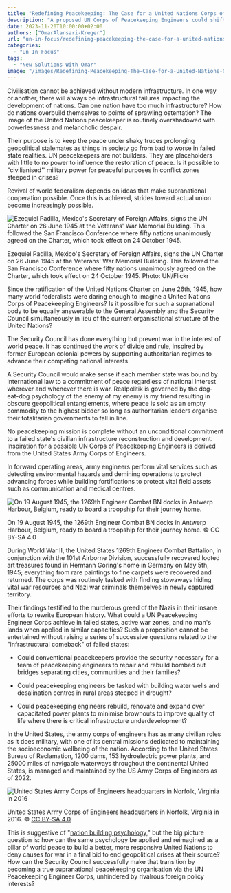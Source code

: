 ```yaml
---
title: "Redefining Peacekeeping: The Case for a United Nations Corps of Peacekeeping Engineers"
description: "A proposed UN Corps of Peacekeeping Engineers could shift the focus from mere conflict containment to active infrastructural revival in war-torn states."
date: 2023-11-20T10:00:00+02:00
authors: ["OmarAlansari-Kreger"]
url: "un-in-focus/redefining-peacekeeping-the-case-for-a-united-nations-corps-of-peacekeeping-engineers"
categories:
  - "Un In Focus"
tags:
  - "New Solutions With Omar"
image: "/images/Redefining-Peacekeeping-The-Case-for-a-United-Nations-Corps-of-Peacekeeping-Engineers-.jpg"
---
```

Civilisation cannot be achieved without modern infrastructure. In one way or another, there will always be infrastructural failures impacting the development of nations. Can one nation have too much infrastructure? How do nations overbuild themselves to points of sprawling ostentation? The image of the United Nations peacekeeper is routinely overshadowed with powerlessness and melancholic despair.

Their purpose is to keep the peace under shaky truces prolonging geopolitical stalemates as things in society go from bad to worse in failed state realities. UN peacekeepers are not builders. They are placeholders with little to no power to influence the restoration of peace. Is it possible to "civilianised'' military power for peaceful purposes in conflict zones steeped in crises?

Revival of world federalism depends on ideas that make supranational cooperation possible. Once this is achieved, strides toward actual union become increasingly possible.

![Ezequiel Padilla, Mexico's Secretary of Foreign Affairs, signs the UN Charter on 26 June 1945 at the Veterans' War Memorial Building. This followed the San Francisco Conference where fifty nations unanimously agreed on the Charter, which took effect on 24 October 1945.](/images/ratification-of-the-United-Nations-Charter-.jpg)

Ezequiel Padilla, Mexico's Secretary of Foreign Affairs, signs the UN Charter on 26 June 1945 at the Veterans' War Memorial Building. This followed the San Francisco Conference where fifty nations unanimously agreed on the Charter, which took effect on 24 October 1945. Photo: UN/Flickr


Since the ratification of the United Nations Charter on June 26th, 1945, how many world federalists were daring enough to imagine a United Nations Corps of Peacekeeping Engineers? Is it possible for such a supranational body to be equally answerable to the General Assembly and the Security Council simultaneously in lieu of the current organisational structure of the United Nations?

The Security Council has done everything but prevent war in the interest of world peace. It has continued the work of divide and rule, inspired by former European colonial powers by supporting authoritarian regimes to advance their competing national interests.

A Security Council would make sense if each member state was bound by international law to a commitment of peace regardless of national interest wherever and whenever there is war. Realpolitik is governed by the dog-eat-dog psychology of the enemy of my enemy is my friend resulting in obscure geopolitical entanglements, where peace is sold as an empty commodity to the highest bidder so long as authoritarian leaders organise their totalitarian governments to fall in line.

No peacekeeping mission is complete without an unconditional commitment to a failed state's civilian infrastructure reconstruction and development. Inspiration for a possible UN Corps of Peacekeeping Engineers is derived from the United States Army Corps of Engineers.

In forward operating areas, army engineers perform vital services such as detecting environmental hazards and demining operations to protect advancing forces while building fortifications to protect vital field assets such as communication and medical centres.

![On 19 August 1945, the 1269th Engineer Combat BN docks in Antwerp Harbour, Belgium, ready to board a troopship for their journey home.](/images/United-States-1269th-Engineer-Combat-Battalion.jpg)

On 19 August 1945, the 1269th Engineer Combat BN docks in Antwerp Harbour, Belgium, ready to board a troopship for their journey home. © CC BY-SA 4.0


During World War II, the United States 1269th Engineer Combat Battalion, in conjunction with the 101st Airborne Division, successfully recovered looted art treasures found in Hermann Goring's home in Germany on May 5th, 1945; everything from rare paintings to fine carpets were recovered and returned. The corps was routinely tasked with finding stowaways hiding vital war resources and Nazi war criminals themselves in newly captured territory.

Their findings testified to the murderous greed of the Nazis in their insane efforts to rewrite European history. What could a UN Peacekeeping Engineer Corps achieve in failed states, active war zones, and no man's lands when applied in similar capacities? Such a proposition cannot be entertained without raising a series of successive questions related to the "infrastructural comeback" of failed states:

- Could conventional peacekeepers provide the security necessary for a team of peacekeeping engineers to repair and rebuild bombed out bridges separating cities, communities and their families?

- Could peacekeeping engineers be tasked with building water wells and desalination centres in rural areas steeped in drought?

- Could peacekeeping engineers rebuild, renovate and expand over capacitated power plants to minimise brownouts to improve quality of life where there is critical infrastructure underdevelopment?

In the United States, the army corps of engineers has as many civilian roles as it does military, with one of its central missions dedicated to maintaining the socioeconomic wellbeing of the nation. According to the United States Bureau of Reclamation, 1200 dams, 153 hydroelectric power plants, and 25000 miles of navigable waterways throughout the continental United States, is managed and maintained by the US Army Corps of Engineers as of 2022.

![United States Army Corps of Engineers headquarters in Norfolk, Virginia in 2016](/images/United-States-Army-Corps-of-Engineers-headquarters-in-Norfolk-Virginia-in-2016-1024x768.jpg)

United States Army Corps of Engineers headquarters in Norfolk, Virginia in 2016. © [CC BY-SA 4.0](https://creativecommons.org/licenses/by-sa/4.0)


This is suggestive of "[nation building psychology](https://un-aligned.org/tag/nation-building/)," but the big picture question is: how can the same psychology be applied and reimagined as a pillar of world peace to build a better, more responsive United Nations to deny causes for war in a final bid to end geopolitical crises at their source? How can the Security Council successfully make that transition by becoming a true supranational peacekeeping organisation via the UN Peacekeeping Engineer Corps, unhindered by rivalrous foreign policy interests?
